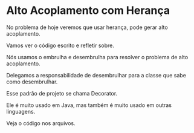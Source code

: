 # Alto Acoplamento com Herança

No problema de hoje veremos que usar herança, pode gerar alto acoplamento.

Vamos ver o código escrito e refletir sobre.

Nós usamos o embrulha e desembrulha para resolver o problema de alto acoplamento.

Delegamos a responsabilidade de desembrulhar para a classe que sabe como desembrulhar.

Esse padrão de projeto se chama Decorator.

Ele é muito usado em Java, mas também é muito usado em outras linguagens.

Veja o código nos arquivos.